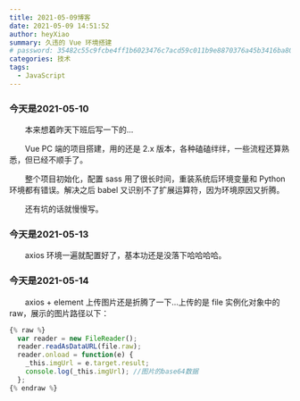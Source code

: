 ```yaml
---
title: 2021-05-09博客
date: 2021-05-09 14:51:52
author: heyXiao
summary: 久违的 Vue 环境搭建
# password: 35482c55c9fcbe4ff1b6023476c7acd59c011b9e8870376a45b3416ba8092d3d
categories: 技术
tags:
  - JavaScript
---
```


### 今天是2021-05-10
<p style="text-indent:2em">本来想着昨天下班后写一下的...</p>
<p style="text-indent:2em">Vue PC 端的项目搭建，用的还是 2.x 版本，各种磕磕绊绊，一些流程还算熟悉，但已经不顺手了。</p>
<p style="text-indent:2em">整个项目初始化，配置 sass 用了很长时间，重装系统后环境变量和 Python 环境都有错误。解决之后 babel 又识别不了扩展运算符，因为环境原因又折腾。</p>
<p style="text-indent:2em">还有坑的话就慢慢写。</p>

### 今天是2021-05-13
<p style="text-indent:2em">axios 环境一遍就配置好了，基本功还是没落下哈哈哈哈。</p>

### 今天是2021-05-14
<p style="text-indent:2em">axios + element 上传图片还是折腾了一下...上传的是 file 实例化对象中的 raw，展示的图片路径以下：</p>

```javascript
{% raw %}
  var reader = new FileReader();
  reader.readAsDataURL(file.raw);
  reader.onload = function(e) {
    _this.imgUrl = e.target.result;
    console.log(_this.imgUrl); //图片的base64数据
  };
{% endraw %}
```

<p style="text-indent:2em"></p>
<p style="text-indent:2em"></p>
<p style="text-indent:2em"></p>
<p style="text-indent:2em"></p>
<p style="text-indent:2em"></p>
<p style="text-indent:2em"></p>
<p style="text-indent:2em"></p>

